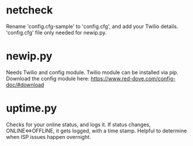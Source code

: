 # netcheck
Rename 'config.cfg-sample' to 'config.cfg', and add your Twilio details.
'config.cfg' file only needed for newip.py.

# newip.py
Needs Twilio and config module.
Twilio module can be installed via pip.
Download the config module here: https://www.red-dove.com/config-doc/#download

# uptime.py
Checks for your online status, and logs it.
If status changes, ONLINE<=>OFFLINE, it gets logged, with a time stamp.
Helpful to determine when ISP issues happen overnight.
